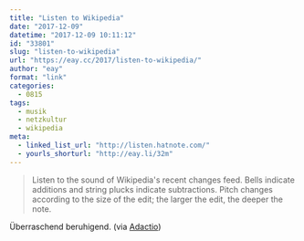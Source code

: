 ```yaml
---
title: "Listen to Wikipedia"
date: "2017-12-09"
datetime: "2017-12-09 10:11:12"
id: "33801"
slug: "listen-to-wikipedia"
url: "https://eay.cc/2017/listen-to-wikipedia/"
author: "eay"
format: "link"
categories:
  - 0815
tags:
  - musik
  - netzkultur
  - wikipedia
meta:
  - linked_list_url: "http://listen.hatnote.com/"
  - yourls_shorturl: "http://eay.li/32m"
---
```


> Listen to the sound of Wikipedia's recent changes feed. Bells indicate additions and string plucks indicate subtractions. Pitch changes according to the size of the edit; the larger the edit, the deeper the note.

Überraschend beruhigend. (via [Adactio](https://adactio.com/notes/13185))
